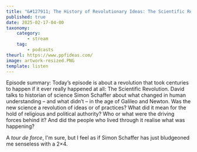 ```yaml
---
title: "&#127911; The History of Revolutionary Ideas: The Scientific Revolution"
published: true
date: 2025-02-17-04-00
taxonomy:
    category:
        - stream
    tag:
        - podcasts
theurl: https://www.ppfideas.com/
image: artwork-resized.PNG
template: listen
---
```


Episode summary: Today&rsquo;s episode is about a revolution that took centuries to happen if it ever really happened at all: The Scientific Revolution. David talks to historian of science Simon Schaffer about what changed in human understanding &ndash; and what didn&rsquo;t &ndash; in the age of Galileo and Newton. Was the new science a revolution of ideas or of practices? What did it mean for the hold of religious and political authority? Who or what were the driving forces behind it? And did the people who lived through it realise what was happening? 

A _tour de force_, I'm sure, but I feel as if Simon Schaffer has just bludgeoned me senseless with a 2×4.
